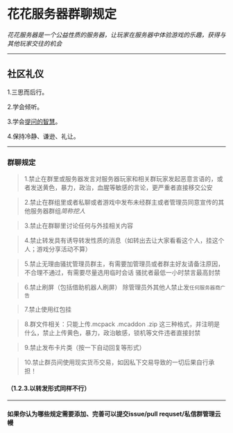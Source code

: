 # 花花服务器群聊规定
*花花服务器是一个公益性质的服务器，让玩家在服务器中体验游戏的乐趣，获得与其他玩家交往的机会*
***
## 社区礼仪
1.三思而后行。

2.学会倾听。

3.学会[提问的智慧](https://github.com/huahuaserver/How-To-Ask-Questions-The-Smart-Way)。

4.保持冷静、谦逊、礼让。
***
### 群聊规定
>1.禁止在群里或服务器发言对服务器玩家和相关群玩家发起恶意言语的，或者发送黄色，暴力，政治，血腥等敏感的言论，更严重者直接移交公安

>2.禁止在群组里或者私聊或者游戏中发布未经群主或者管理员同意宣传的其他服务器群组*简称挖人*

>3.禁止在群聊里讨论任何与外挂相关内容

>4.禁止转发具有诱导转发性质的消息（如转出去让大家看看这个人，挂这个人；游戏分享活动不算）

>5.禁止无理由骚扰管理员群主，有需要加管理员或者群主好友请备注原因，不合理不通过，有需要尽量选用临时会话 骚扰者最低一小时禁言最高封禁

>6.禁止刷屏（包括借助机器人刷屏） 除管理员外其他人禁止发`任何服务器商广告`

>7.禁止使用红包挂

>8.群文件相关：只能上传.mcpack .mcaddon .zip 这三种格式，并注明是什么，禁止上传黄色，暴力，政治敏感，锁机等文件违者直接封禁

>9.禁止发布卡片类（按一下自动回复等形式）

>10.禁止群员间使用现实货币交易，如因私下交易导致的一切后果自行承担！

#### （1.2.3.以转发形式同样不行）

***
#### 如果你认为哪些规定需要添加、完善可以提交issue/pull requset/私信群管理云幔
